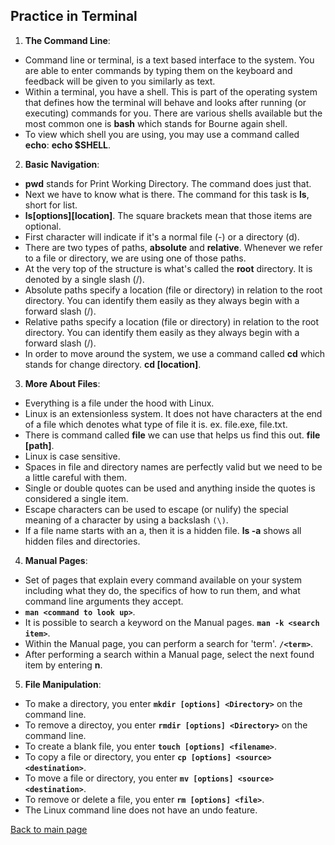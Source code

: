## Practice in Terminal 

1. **The Command Line**:
- Command line or terminal, is a text based interface to the system. You are able to enter commands by typing them on the keyboard and feedback will be given to you similarly as text. 
- Within a terminal, you have a shell. This is part of the operating system that defines how the terminal will behave and looks after running (or executing) commands for you. There are various shells available but the most common one is **bash** which stands for Bourne again shell. 
- To view which shell you are using, you may use a command called **echo**: **echo $SHELL**. 

2. **Basic Navigation**:
- **pwd** stands for Print Working Directory. The command does just that. 
- Next we have to know what is there. The command for this task is **ls**, short for list. 
- **ls[options][location]**. The square brackets mean that those items are optional. 
- First character will indicate if it's a normal file (-) or a directory (d).
- There are two types of paths, **absolute** and **relative**. Whenever we refer to a file or directory, we are using one of those paths. 
- At the very top of the structure is what's called the **root** directory. It is denoted by a single slash (/).
- Absolute paths specify a location (file or directory) in relation to the root directory. You can identify them easily as they always begin with a forward slash (/).
- Relative paths specify a location (file or directory) in relation to the root directory. You can identify them easily as they always begin with a forward slash (/).
- In order to move around the system, we use a command called **cd** which stands for change directory. **cd [location]**.

3. **More About Files**:
- Everything is a file under the hood with Linux. 
- Linux is an extensionless system. It does not have characters at the end of a file which denotes what type of file it is. ex. file.exe, file.txt.
- There is command called **file** we can use that helps us find this out. **file [path]**.
- Linux is case sensitive. 
- Spaces in file and directory names are perfectly valid but we need to be a little careful with them. 
- Single or double quotes can be used and anything inside the quotes is considered a single item. 
- Escape characters can be used to escape (or nulify) the special meaning of a character by using a backslash `(\)`.
- If a file name starts with an a, then it is a hidden file. **ls -a** shows all hidden files and directories. 

4. **Manual Pages**:
- Set of pages that explain every command available on your system including what they do, the specifics of how to run them, and what command line arguments they accept. 
- **`man <command to look up>`**.
- It is possible to search a keyword on the Manual pages. **`man -k <search item>`**.
- Within the Manual page, you can perform a search for 'term'. **`/<term>`**.
- After performing a search within a Manual page, select the next found item by entering **n**.

5. **File Manipulation**:
- To make a directory, you enter **`mkdir [options] <Directory>`** on the command line.
- To remove a directoy, you enter **`rmdir [options] <Directory>`** on the command line. 
- To create a blank file, you enter **`touch [options] <filename>`**.
- To copy a file or directory, you enter **`cp [options] <source> <destination>`**. 
- To move a file or directory, you enter **`mv [options] <source> <destination>`**.
- To remove or delete a file, you enter **`rm [options] <file>`**.
- The Linux command line does not have an undo feature. 

[Back to main page](./README.md)
